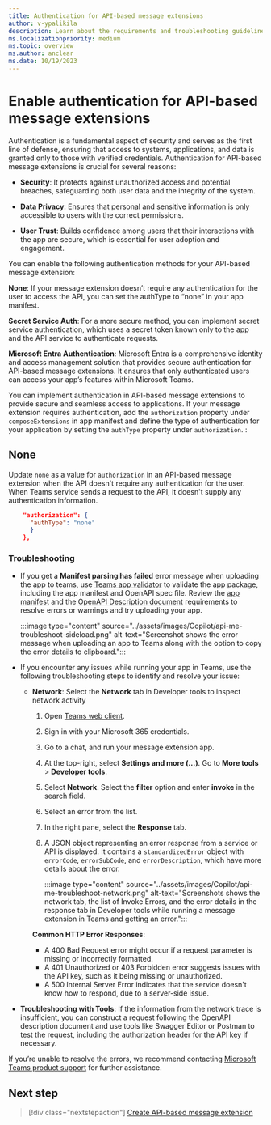 ```yaml
---
title: Authentication for API-based message extensions
author: v-ypalikila
description: Learn about the requirements and troubleshooting guidelines for an API-based message extension, authentication, register an API key, and schema mapping.
ms.localizationpriority: medium
ms.topic: overview
ms.author: anclear
ms.date: 10/19/2023
---
```


# Enable authentication for API-based message extensions

Authentication is a fundamental aspect of security and serves as the first line of defense, ensuring that access to systems, applications, and data is granted only to those with verified credentials. Authentication for API-based message extensions is crucial for several reasons:

* **Security**: It protects against unauthorized access and potential breaches, safeguarding both user data and the integrity of the system.
* **Data Privacy**: Ensures that personal and sensitive information is only accessible to users with the correct permissions.

* **User Trust**: Builds confidence among users that their interactions with the app are secure, which is essential for user adoption and engagement.

You can enable the following authentication methods for your API-based message extension:

**None**: If your message extension doesn’t require any authentication for the user to access the API, you can set the authType to “none” in your app manifest.

**Secret Service Auth**: For a more secure method, you can implement secret service authentication, which uses a secret token known only to the app and the API service to authenticate requests.

**Microsoft Entra Authentication**: Microsoft Entra is a comprehensive identity and access management solution that provides secure authentication for API-based message extensions. It ensures that only authenticated users can access your app’s features within Microsoft Teams.

You can implement authentication in API-based message extensions to provide secure and seamless access to applications. If your message extension requires authentication, add the `authorization` property under `composeExtensions` in app manifest and define the type of authentication for your application by setting the `authType` property under `authorization`. :

## None

Update `none` as a value for `authorization` in an API-based message extension when the API doesn't require any authentication for the user. When Teams service sends a request to the API, it doesn't supply any authentication information.

```json
    "authorization": {
      "authType": "none"
      }
    },
```

### Troubleshooting

* If you get a **Manifest parsing has failed** error message when uploading the app to teams, use [Teams app validator](https://dev.teams.microsoft.com/validation) to validate the app package, including the app manifest and OpenAPI spec file. Review the [app manifest](api-based-overview.md#app-manifest) and the [OpenAPI Description document](api-based-overview.md#openapi-description-oad) requirements to resolve errors or warnings and try uploading your app.

   :::image type="content" source="../assets/images/Copilot/api-me-troubleshoot-sideload.png" alt-text="Screenshot shows the error message when uploading an app to Teams along with the option to copy the error details to clipboard.":::

* If you encounter any issues while running your app in Teams, use the following troubleshooting steps to identify and resolve your issue:

  * **Network**: Select the **Network** tab in Developer tools to inspect network activity

     1. Open [Teams web client](https://teams.microsoft.com).
     1. Sign in with your Microsoft 365 credentials.
     1. Go to a chat, and run your message extension app.
     1. At the top-right, select **Settings and more (...)**. Go to **More tools** > **Developer tools**.
     1. Select **Network**. Select the **filter** option and enter **invoke** in the search field.
     1. Select an error from the list.
     1. In the right pane, select the **Response** tab.

     1. A JSON object representing an error response from a service or API is displayed. It contains a `standardizedError` object with `errorCode`, `errorSubCode`, and `errorDescription`, which have more details about the error.

        :::image type="content" source="../assets/images/Copilot/api-me-troubleshoot-network.png" alt-text="Screenshots shows the network tab, the list of Invoke Errors, and the error details in the response tab in Developer tools while running a message extension in Teams and getting an error.":::

      **Common HTTP Error Responses**:

    * A 400 Bad Request error might occur if a request parameter is missing or incorrectly formatted.
    * A 401 Unauthorized or 403 Forbidden error suggests issues with the API key, such as it being missing or unauthorized.
    * A 500 Internal Server Error indicates that the service doesn't know how to respond, due to a server-side issue.

* **Troubleshooting with Tools**: If the information from the network trace is insufficient, you can construct a request following the OpenAPI description document and use tools like Swagger Editor or Postman to test the request, including the authorization header for the API key if necessary.

If you’re unable to resolve the errors, we recommend contacting [Microsoft Teams product support](../feedback.md#product-support-and-service-issues) for further assistance.

## Next step

> [!div class="nextstepaction"]
> [Create API-based message extension](create-api-message-extension.md)
